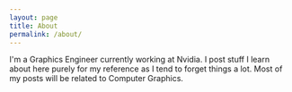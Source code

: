 ```yaml
---
layout: page
title: About
permalink: /about/
---
```


I'm a Graphics Engineer currently working at Nvidia. I post stuff I learn about here purely for my reference as I tend to forget things a lot.
Most of my posts will be related to Computer Graphics.

